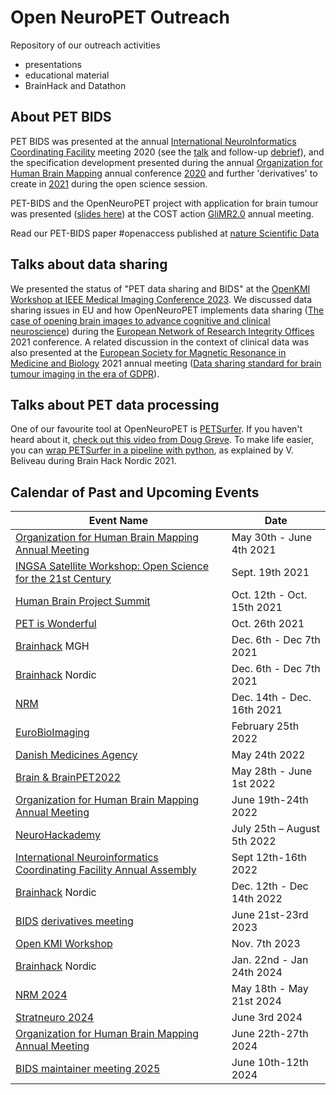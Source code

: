 # Open NeuroPET Outreach

Repository of our outreach activities
- presentations
- educational material
- BrainHack and Datathon

## About PET BIDS

PET BIDS was presented at the annual [International NeuroInformatics Coordinating Facility](https://www.incf.org/about-incf) meeting 2020 (see the [talk](https://drive.google.com/file/d/1dl_crraH6LQ-LyrrWOPEg2Cx5M7fpdMR/view?usp=sharing) and follow-up [debrief](https://www.youtube.com/watch?v=S-S0bCYimq0)), and the specification development presented during the annual [Organization for Human Brain Mapping](https://www.humanbrainmapping.org/) annual conference [2020](https://www.youtube.com/watch?v=PaTeKKxKzrw) and further 'derivatives' to create in [2021](https://www.youtube.com/watch?v=2ThzGy40Iig) during the open science session.

PET-BIDS and the OpenNeuroPET project with application for brain tumour was presented ([slides here](https://doi.org/10.6084/m9.figshare.16652794.v1)) at the COST action [GliMR2.0](https://glimr.eu/) annual meeting.  

Read our PET-BIDS paper #openaccess published at [nature Scientific Data](https://www.nature.com/sdata/)

## Talks about data sharing

We presented the status of "PET data sharing and BIDS" at the [OpenKMI Workshop at IEEE Medical Imaging Conference 2023](https://www.openkmi.org/workshop/openkmi_mic2023).
We discussed data sharing issues in EU and how OpenNeuroPET implements data sharing ([The case of opening brain images to advance cognitive and clinical neuroscience](https://doi.org/10.6084/m9.figshare.16652761.v1)) during the [European Network of Research Integrity Offices](http://www.enrio.eu/) 2021 conference. A related discussion in the context of clinical data was also presented at the [European Society for Magnetic Resonance in Medicine and Biology](https://www.esmrmb.org/congress/esmrmb-2021/) 2021 annual meeting ([Data sharing standard for brain tumour imaging in the era of GDPR](https://doi.org/10.6084/m9.figshare.16676521.v1)).

## Talks about PET data processing

One of our favourite tool at OpenNeuroPET is [PETSurfer](https://surfer.nmr.mgh.harvard.edu/fswiki/PetSurfer). If you haven't heard about it, [check out this video from Doug Greve](https://youtu.be/1-sgAct6_NY?t=1583). To make life easier, you can [wrap PETSurfer in a pipeline with python](https://youtu.be/m3pFVS13U3g), as explained by V. Beliveau during Brain Hack Nordic 2021.

## Calendar of Past and Upcoming Events

| Event Name | Date |
| ---------- | -------- |
| [Organization for Human Brain Mapping Annual Meeting](https://www.humanbrainmapping.org/)  | May 30th - June 4th 2021 |
| [INGSA Satellite Workshop: Open Science for the 21st Century](https://www.ingsa.org/ingsa2021/ingsa2021-unesco/) | Sept. 19th 2021 |
| [Human Brain Project Summit](https://www.humanbrainproject.eu/en/) | Oct. 12th - Oct. 15th 2021 |
| [PET is Wonderful](https://petiswonderful.org/) | Oct. 26th 2021 |
| [Brainhack](https://brainhack.org/) MGH | Dec. 6th - Dec 7th 2021 |
| [Brainhack](https://brainhack.org/) Nordic | Dec. 6th - Dec 7th 2021 |
| [NRM](https://www.nrm2021.org/) | Dec. 14th - Dec. 16th 2021 |
| [EuroBioImaging](https://www.eurobioimaging.eu/) | February 25th 2022 |
| [Danish Medicines Agency](https://laegemiddelstyrelsen.dk/en/) | May 24th 2022 |
| [Brain & BrainPET2022](https://brain2022.scot/) | May 28th - June 1st 2022 |
| [Organization for Human Brain Mapping Annual Meeting](https://www.humanbrainmapping.org/) | June 19th-24th 2022 |
| [NeuroHackademy](https://github.com/neurohackademy/nh2022-curriculum/tree/main/ganz-petbids) |  July 25th – August 5th 2022 |
| [International Neuroinformatics Coordinating Facility Annual Assembly](https://www.incf.org/blog/welcome-incf-assembly-2022) | Sept 12th-16th 2022 |
| [Brainhack](https://brainhack.org/) Nordic | Dec. 12th - Dec 14th 2022 |
| [BIDS](https://bids.neuroimaging.io) [derivatives meeting](https://github.com/openneuropet/outreach/tree/main/BIDS_derivatives2023) | June 21st-23rd 2023 |
| [Open KMI Workshop](https://www.openkmi.org/workshop/openkmi_mic2023) | Nov. 7th 2023 |
| [Brainhack](https://brainhack.org/) Nordic | Jan. 22nd - Jan 24th 2024 |
| [NRM 2024](https://www.mcgill.ca/nrm2024/) | May 18th - May 21st 2024 |
| [Stratneuro 2024](https://news.ki.se/calendar/stratneuro-retreat-2024-exclusive-day-for-phd-students) | June 3rd 2024 |
| [Organization for Human Brain Mapping Annual Meeting](https://www.humanbrainmapping.org/) | June 22th-27th 2024 |
| [BIDS maintainer meeting 2025](https://github.com/openneuropet/outreach/tree/main/BIDS_maintainers2025) | June 10th-12th 2024 |


